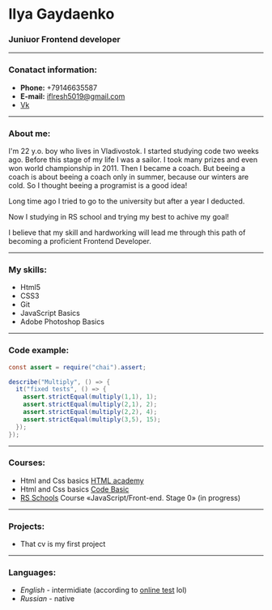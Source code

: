 # Ilya Gaydaenko 
### Juniuor Frontend developer 

---

### Conatact information: 

* **Phone:** +79146635587
* **E-mail:** iflresh5019@gmail.com
* [Vk](https://vk.com/rus9811)

---

### About me:

I'm 22 y.o. boy who lives in Vladivostok. I started studying code two weeks ago. Before this stage of my life I was a sailor. I took many prizes and even won world championship in 2011. Then I became a coach. But beeing a coach is about beeing a coach only in summer, because our winters are cold. So I thought beeing a programist is a good idea! 

Long time ago I tried to go to the university but after a year I deducted. 

Now I studying in RS school and trying my best to achive my goal!

I believe that my skill and hardworking will lead me through this path of becoming a proficient Frontend Developer.

---

### My skills:

* Html5
* CSS3
* Git
* JavaScript Basics
* Adobe Photoshop Basics

---


### Code example:

```java script
const assert = require("chai").assert;

describe("Multiply", () => {
  it("fixed tests", () => {
    assert.strictEqual(multiply(1,1), 1);
    assert.strictEqual(multiply(2,1), 2);
    assert.strictEqual(multiply(2,2), 4);
    assert.strictEqual(multiply(3,5), 15);   
  });
});
```

---

### Courses:
* Html and Css basics [HTML academy](https://htmlacademy.ru/)
* Html and Css basics [Code Basic](https://ru.code-basics.com/)<br>
* [RS Schools](https://rs.school/) Course «JavaScript/Front-end. Stage 0» (in progress)<br>

---

### Projects:
* That cv is my first project

---

### Languages:
* *English* - intermidiate (according to [online test](https://www.efset.org/) lol)
* *Russian* - native
